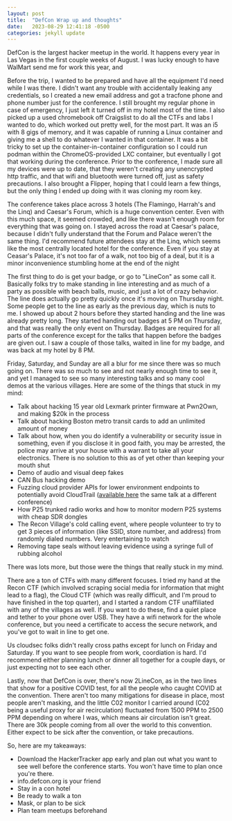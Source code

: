 ```yaml
---
layout: post
title:  "DefCon Wrap up and thoughts"
date:   2023-08-29 12:41:18 -0500
categories: jekyll update
---
```


DefCon is the largest hacker meetup in the world. It happens every year in Las Vegas in the first couple weeks of August. I was lucky enough to have WalMart send me for work this year, and

Before the trip, I wanted to be prepared and have all the equipment I'd need while I was there. I didn't want any trouble with accidentally leaking any credentials, so I created a new email address and got a tracfone phone and phone number just for the conference. I still brought my regular phone in case of emergency, I just left it turned off in my hotel most of the time. I also picked up a used chromebook off Craigslist to do all the CTFs and labs I wanted to do, which worked out pretty well, for the most part. It was an i5 with 8 gigs of memory, and it was capable of running a Linux container and giving me a shell to do whatever I wanted in that container. It was a bit tricky to set up the container-in-container configuration so I could run podman within the ChromeOS-provided LXC container, but eventually I got that working during the conference. Prior to the conference, I made sure all my devices were up to date, that they weren't creating any unencrypted http traffic, and that wifi and bluetooth were turned off, just as safety precautions. I also brought a Flipper, hoping that I could learn a few things, but the only thing I ended up doing with it was cloning my room key.

The conference takes place across 3 hotels (The Flamingo, Harrah's and the Linq) and Caesar's Forum, which is a huge convention center. Even with this much space, it seemed crowded, and like there wasn't enough room for everything that was going on. I stayed across the road at Caesar's palace, because I didn't fully understand that the Forum and Palace weren't the same thing. I'd recommend future attendees stay at the Linq, which seems like the most centrally located hotel for the conference. Even if you stay at Ceasar's Palace, it's not too far of a walk, not too big of a deal, but it is a minor inconvenience stumbling home at the end of the night

The first thing to do is get your badge, or go to "LineCon" as some call it. Basically folks try to make standing in line interesting and as much of a party as possible with beach balls, music, and just a lot of crazy behavior. The line does actually go pretty quickly once it's moving on Thursday night. Some people get to the line as early as the previous day, which is nuts to me. I showed up about 2 hours before they started handing and the line was already pretty long. They started handing out badges at 5 PM on Thursday, and that was really the only event on Thursday. Badges are required for all parts of the conference except for the talks that happen before the badges are given out. I saw a couple of those talks, waited in line for my badge, and was back at my hotel by 8 PM.

Friday, Saturday, and Sunday are all a blur for me since there was so much going on. There was so much to see and not nearly enough time to see it, and yet I managed to see so many interesting talks and so many cool demos at the various villages. Here are some of the things that stuck in my mind:

- Talk about hacking 15 year old Lexmark printer firmware at Pwn2Own, and making $20k in the process
- Talk about hacking Boston metro transit cards to add an unlimited amount of money
- Talk about how, when you do identify a vulnerability or security issue in something, even if you disclose it in good faith, you may be arrested, the police may arrive at your house with a warrant to take all your electronics. There is no solution to this as of yet other than keeping your mouth shut
- Demo of audio and visual deep fakes
- CAN Bus hacking demo
- Fuzzing cloud provider APIs for lower environment endpoints to potentially avoid CloudTrail ([available here](https://youtu.be/61C_lEQ5qNM) the same talk at a different conference)
- How P25 trunked radio works and how to monitor modern P25 systems with cheap SDR dongles
- The Recon Village's cold calling event, where people volunteer to try to get 3 pieces of information (like SSID, store number, and address) from randomly dialed numbers. Very entertaining to watch
- Removing tape seals without leaving evidence using a syringe full of rubbing alcohol

There was lots more, but those were the things that really stuck in my mind.

There are a ton of CTFs with many different focuses. I tried my hand at the Recon CTF (which involved scraping social media for information that might lead to a flag), the Cloud CTF (which was really difficult, and I'm proud to have finished in the top quarter), and I started a random CTF unaffiliated with any of the villages as well. If you want to do these, find a quiet place and tether to your phone over USB. They have a wifi network for the whole conference, but you need a certificate to access the secure network, and you've got to wait in line to get one.

Us cloudsec folks didn't really cross paths except for lunch on Friday and Saturday. If you want to see people from work, coordiation is hard. I'd recommend either planning lunch or dinner all together for a couple days, or just expecting not to see each other.

Lastly, now that DefCon is over, there's now 2LineCon, as in the two lines that show for a positive COVID test, for all the people who caught COVID at the convention. There aren't too many mitigations for disease in place, most people aren't masking, and the little C02 monitor I carried around (C02 being a useful proxy for air recirculation) fluctuated from 1500 PPM to 2500 PPM depending on where I was, which means air circulation isn't great. There are 30k people coming from all over the world to this convention. Either expect to be sick after the convention, or take precautions.

So, here are my takeaways:

- Download the HackerTracker app early and plan out what you want to see well before the conference starts. You won't have time to plan once you're there.
- info.defcon.org is your friend
- Stay in a con hotel
- Be ready to walk a ton
- Mask, or plan to be sick
- Plan team meetups beforehand
